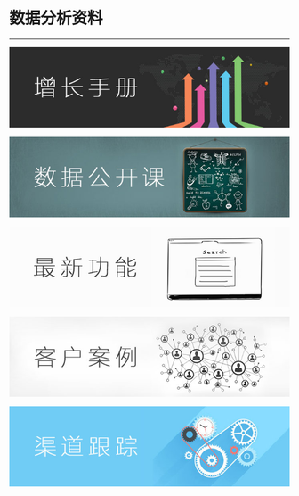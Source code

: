 # 数据分析资料



---

<a href='https://blog.growingio.com/categories/cases' target='_blank'><img src='1.jpg'/></a>

<a href='https://blog.growingio.com/categories/growth' target='_blank'><img src='2.jpg'/></a>

<a href='https://blog.growingio.com/categories/updates' target='_blank'><img src='3.jpg'/></a>

<a href='https://blog.growingio.com/categories/clients' target='_blank'><img src='4.jpg'/></a>

<a  href='https://help.growingio.com/channeltrack.html' target='_blank'><img src='5.jpg'/></a>

